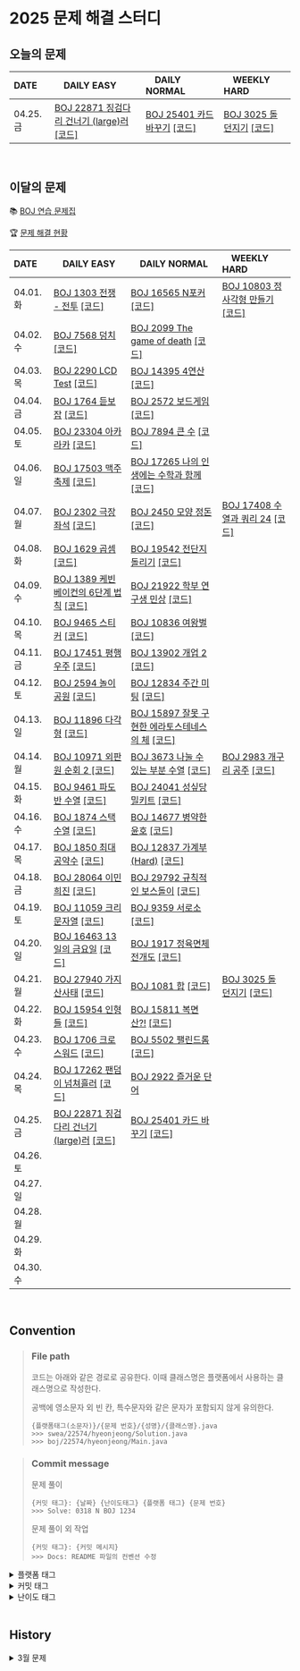 <!--
[BOJ ](https://www.acmicpc.net/problem/) [[코드]](https://github.com/Problem-solve-study/code-store/tree/main/boj/)
-->

# 2025 문제 해결 스터디

## 오늘의 문제

| DATE      | <img src="https://d2gd6pc034wcta.cloudfront.net/tier/6-a.svg" width="12px" /> DAILY EASY | <img src="https://d2gd6pc034wcta.cloudfront.net/tier/11-a.svg" width="12px" /> DAILY NORMAL | <img src="https://d2gd6pc034wcta.cloudfront.net/tier/16-a.svg" width="12px" /> WEEKLY HARD |
| :-------- | :---------------------------------------------------------------------------------------------------------------------------------------------- | :----------------------------------------------------------------------------------------------------------------------------------------- | :--------------------------------------------------------------------------------------------------------------------------------------------------- |
| 04.25. 금 | [BOJ 22871 징검다리 건너기 (large)러](https://www.acmicpc.net/problem/22871) [[코드]](https://github.com/Problem-solve-study/code-store/tree/main/boj/22871) | [BOJ 25401 카드 바꾸기](https://www.acmicpc.net/problem/25401) [[코드]](https://github.com/Problem-solve-study/code-store/tree/main/boj/25401) | [BOJ 3025 돌 던지기](https://www.acmicpc.net/problem/3025) [[코드]](https://github.com/Problem-solve-study/code-store/tree/main/boj/3025) |

<br>

## 이달의 문제

📚 [BOJ 연습 문제집](https://www.acmicpc.net/group/practice/22838)

🏆 [문제 해결 현황](https://github.com/Problem-solve-study)

| DATE      | <img src="https://d2gd6pc034wcta.cloudfront.net/tier/6-a.svg" width="12px" /> DAILY EASY | <img src="https://d2gd6pc034wcta.cloudfront.net/tier/11-a.svg" width="12px" /> DAILY NORMAL | <img src="https://d2gd6pc034wcta.cloudfront.net/tier/16-a.svg" width="12px" /> WEEKLY HARD |
| :-------- | :------------------------------------------------------------------------------------------------------------------------------------------------ | :------------------------------------------------------------------------------------------------------------------------------------------------- | :--------------------------------------------------------------------------------------------------------------------------------------------------- |
| 04.01. 화 | [BOJ 1303 전쟁 - 전투](https://www.acmicpc.net/problem/1303) [[코드]](https://github.com/Problem-solve-study/code-store/tree/main/boj/1303) | [BOJ 16565 N포커](https://www.acmicpc.net/problem/16565) [[코드]](https://github.com/Problem-solve-study/code-store/tree/main/boj/16565) | [BOJ 10803 정사각형 만들기](https://www.acmicpc.net/problem/10803) [[코드]](https://github.com/Problem-solve-study/code-store/tree/main/boj/10803) |
| 04.02. 수 |[BOJ 7568 덩치](https://www.acmicpc.net/problem/7568) [[코드]](https://github.com/Problem-solve-study/code-store/tree/main/boj/7568) | [BOJ 2099 The game of death](https://www.acmicpc.net/problem/2099) [[코드]](https://github.com/Problem-solve-study/code-store/tree/main/boj/2099) | |
| 04.03. 목 | [BOJ 2290 LCD Test](https://www.acmicpc.net/problem/2290) [[코드]](https://github.com/Problem-solve-study/code-store/tree/main/boj/2290) | [BOJ 14395 4연산](https://www.acmicpc.net/problem/14395) [[코드]](https://github.com/Problem-solve-study/code-store/tree/main/boj/14395) | |
| 04.04. 금 |[BOJ 1764 듣보잡](https://www.acmicpc.net/problem/1764) [[코드]](https://github.com/Problem-solve-study/code-store/tree/main/boj/1764) | [BOJ 2572 보드게임](https://www.acmicpc.net/problem/2572) [[코드]](https://github.com/Problem-solve-study/code-store/tree/main/boj/2572) | |
| 04.05. 토 | [BOJ 23304 아카라카](https://www.acmicpc.net/problem/23304) [[코드]](https://github.com/Problem-solve-study/code-store/tree/main/boj/23304)| [BOJ 7894 큰 수](https://www.acmicpc.net/problem/7894) [[코드]](https://github.com/Problem-solve-study/code-store/tree/main/boj/7894) | |
| 04.06. 일 | [BOJ 17503 맥주 축제](https://www.acmicpc.net/problem/17503) [[코드]](https://github.com/Problem-solve-study/code-store/tree/main/boj/17503) | [BOJ 17265 나의 인생에는 수학과 함께](https://www.acmicpc.net/problem/17265) [[코드]](https://github.com/Problem-solve-study/code-store/tree/main/boj/17265) | |
| 04.07. 월 | [BOJ 2302 극장 좌석](https://www.acmicpc.net/problem/2302) [[코드]](https://github.com/Problem-solve-study/code-store/tree/main/boj/2302) | [BOJ 2450 모양 정돈](https://www.acmicpc.net/problem/2450) [[코드]](https://github.com/Problem-solve-study/code-store/tree/main/boj/2450) | [BOJ 17408 수열과 쿼리 24](https://www.acmicpc.net/problem/17408) [[코드]](https://github.com/Problem-solve-study/code-store/tree/main/boj/17408) |
| 04.08. 화 | [BOJ 1629 곱셈](https://www.acmicpc.net/problem/1629) [[코드]](https://github.com/Problem-solve-study/code-store/tree/main/boj/1629) | [BOJ 19542 전단지 돌리기](https://www.acmicpc.net/problem/19542) [[코드]](https://github.com/Problem-solve-study/code-store/tree/main/boj/19542)| |
| 04.09. 수 | [BOJ 1389 케빈 베이컨의 6단계 법칙](https://www.acmicpc.net/problem/1389) [[코드]](https://github.com/Problem-solve-study/code-store/tree/main/boj/1389) | [BOJ 21922 학부 연구생 민상](https://www.acmicpc.net/problem/21922) [[코드]](https://github.com/Problem-solve-study/code-store/tree/main/boj/21922) | |
| 04.10. 목 | [BOJ 9465 스티커](https://www.acmicpc.net/problem/9465) [[코드]](https://github.com/Problem-solve-study/code-store/tree/main/boj/9465) | [BOJ 10836 여왕벌](https://www.acmicpc.net/problem/10836) [[코드]](https://github.com/Problem-solve-study/code-store/tree/main/boj/10836) | |
| 04.11. 금 | [BOJ 17451 평행 우주](https://www.acmicpc.net/problem/17451) [[코드]](https://github.com/Problem-solve-study/code-store/tree/main/boj/17451) | [BOJ 13902 개업 2](https://www.acmicpc.net/problem/13902) [[코드]](https://github.com/Problem-solve-study/code-store/tree/main/boj/13902) | |
| 04.12. 토 | [BOJ 2594 놀이공원](https://www.acmicpc.net/problem/2594) [[코드]](https://github.com/Problem-solve-study/code-store/tree/main/boj/2594) | [BOJ 12834 주간 미팅](https://www.acmicpc.net/problem/12834) [[코드]](https://github.com/Problem-solve-study/code-store/tree/main/boj/12834) | |
| 04.13. 일 | [BOJ 11896 다각형](https://www.acmicpc.net/problem/11896) [[코드]](https://github.com/Problem-solve-study/code-store/tree/main/boj/11896) | [BOJ 15897 잘못 구현한 에라토스테네스의 체](https://www.acmicpc.net/problem/15897) [[코드]](https://github.com/Problem-solve-study/code-store/tree/main/boj/15897) | |
| 04.14. 월 | [BOJ 10971 외판원 순회 2 ](https://www.acmicpc.net/problem/10971) [[코드]](https://github.com/Problem-solve-study/code-store/tree/main/boj/10971) | [BOJ 3673 나눌 수 있는 부분 수열](https://www.acmicpc.net/problem/3673) [[코드]](https://github.com/Problem-solve-study/code-store/tree/main/boj/3673) | [BOJ 2983 개구리 공주](https://www.acmicpc.net/problem/2983) [[코드]](https://github.com/Problem-solve-study/code-store/tree/main/boj/2983) |
| 04.15. 화 | [BOJ 9461 파도반 수열](https://www.acmicpc.net/problem/9461) [[코드]](https://github.com/Problem-solve-study/code-store/tree/main/boj/9461) | [BOJ 24041 성싶당 밀키트](https://www.acmicpc.net/problem/24041) [[코드]](https://github.com/Problem-solve-study/code-store/tree/main/boj/24041) | |
| 04.16. 수 | [BOJ 1874 스택 수열](https://www.acmicpc.net/problem/1874) [[코드]](https://github.com/Problem-solve-study/code-store/tree/main/boj/1874) | [BOJ 14677 병약한 윤호](https://www.acmicpc.net/problem/14677) [[코드]](https://github.com/Problem-solve-study/code-store/tree/main/boj/14677) | |
| 04.17. 목 | [BOJ 1850 최대공약수](https://www.acmicpc.net/problem/1850) [[코드]](https://github.com/Problem-solve-study/code-store/tree/main/boj/1850) | [BOJ 12837 가계부 (Hard)](https://www.acmicpc.net/problem/12837) [[코드]](https://github.com/Problem-solve-study/code-store/tree/main/boj/12837) | |
| 04.18. 금 | [BOJ 28064 이민희진](https://www.acmicpc.net/problem/28064) [[코드]](https://github.com/Problem-solve-study/code-store/tree/main/boj/28064) | [BOJ 29792 규칙적인 보스돌이](https://www.acmicpc.net/problem/29792) [[코드]](https://github.com/Problem-solve-study/code-store/tree/main/boj/29792) | |
| 04.19. 토 | [BOJ 11059 크리 문자열](https://www.acmicpc.net/problem/11059) [[코드]](https://github.com/Problem-solve-study/code-store/tree/main/boj/11059) | [BOJ 9359 서로소](https://www.acmicpc.net/problem/9359) [[코드]](https://github.com/Problem-solve-study/code-store/tree/main/boj/9359) | |
| 04.20. 일 | [BOJ 16463 13일의 금요일](https://www.acmicpc.net/problem/16463) [[코드]](https://github.com/Problem-solve-study/code-store/tree/main/boj/16463) | [BOJ 1917 정육면체 전개도](https://www.acmicpc.net/problem/1917) [[코드]](https://github.com/Problem-solve-study/code-store/tree/main/boj/1917) | |
| 04.21. 월 | [BOJ 27940 가지 산사태](https://www.acmicpc.net/problem/27940) [[코드]](https://github.com/Problem-solve-study/code-store/tree/main/boj/27940) | [BOJ 1081 합](https://www.acmicpc.net/problem/1081) [[코드]](https://github.com/Problem-solve-study/code-store/tree/main/boj/1081) | [BOJ 3025 돌 던지기](https://www.acmicpc.net/problem/3025) [[코드]](https://github.com/Problem-solve-study/code-store/tree/main/boj/3025) |
| 04.22. 화 | [BOJ 15954 인형들](https://www.acmicpc.net/problem/15954) [[코드]](https://github.com/Problem-solve-study/code-store/tree/main/boj/15954) | [BOJ 15811 복면산?!](https://www.acmicpc.net/problem/15811) [[코드]](https://github.com/Problem-solve-study/code-store/tree/main/boj/15811) | |
| 04.23. 수 | [BOJ 1706 크로스워드](https://www.acmicpc.net/problem/1706) [[코드]](https://github.com/Problem-solve-study/code-store/tree/main/boj/1706) | [BOJ 5502 팰린드롬](https://www.acmicpc.net/problem/5502) [[코드]](https://github.com/Problem-solve-study/code-store/tree/main/boj/5502) | |
| 04.24. 목 | [BOJ 17262 팬덤이 넘쳐흘러](https://www.acmicpc.net/problem/17262) [[코드]](https://github.com/Problem-solve-study/code-store/tree/main/boj/17262) | [BOJ 2922 즐거운 단어](https://www.acmicpc.net/problem/2922) | |
| 04.25. 금 | [BOJ 22871 징검다리 건너기 (large)러](https://www.acmicpc.net/problem/22871) [[코드]](https://github.com/Problem-solve-study/code-store/tree/main/boj/22871) | [BOJ 25401 카드 바꾸기](https://www.acmicpc.net/problem/25401) [[코드]](https://github.com/Problem-solve-study/code-store/tree/main/boj/25401) | |
| 04.26. 토 | | | |
| 04.27. 일 | | | |
| 04.28. 월 | | | |
| 04.29. 화 | | | |
| 04.30. 수 | | | |

<br>

## Convention

> ### File path
>
> 코드는 아래와 같은 경로로 공유한다. 이때 클래스명은 플랫폼에서 사용하는 클래스명으로 작성한다.
>
> 공백에 영소문자 외 빈 칸, 특수문자와 같은 문자가 포함되지 않게 유의한다.
>
> ```
> {플랫폼태그(소문자)}/{문제 번호}/{성명}/{클래스명}.java
> >>> swea/22574/hyeonjeong/Solution.java
> >>> boj/22574/hyeonjeong/Main.java
> ```

> ### Commit message
>
> 문제 풀이
>
> ```
> {커밋 태그}: {날짜} {난이도태그} {플랫폼 태그} {문제 번호}
> >>> Solve: 0318 N BOJ 1234
> ```
>
> 문제 풀이 외 작업
>
> ```
> {커밋 태그}: {커밋 메시지}
> >>> Docs: README 파일의 컨벤션 수정
> ```

<details>
<summary>플랫폼 태그</summary>
<br>
  
| 플랫폼            | 태그 |
| :---------------- | :--- |
| 백준              | BOJ  |
| 프로그래머스      | PGS  |
| SW Expert Academy | SWEA |
</details>
<details>
<summary>커밋 태그</summary>
<br>

| 태그     | 설명                                      |
| :------- | :---------------------------------------- |
| Solve    | 문제 해결                                 |
| Try      | 문제 풀이 시도 (문제 해결 실패 사유 작성) |
| Refactor | 문제 해결 후 최적화, 코드 개선 등         |
| Rename   | 파일명, 폴더명 수정 혹은 폴더 이동        |
| Comment  | 코드 변경이 없는 주석 추가, 오타 수정 등  |
| Docs     | README와 같은 문서 수정                   |

</details>

<details>
<summary>난이도 태그</summary>
<br>

| 태그     | 설명                                      |
| :------- | :---------------------------------------- |
| E | Daily easy |
| N | Daily normal |
| H | weekly hard |

</details>

<br>

## History

<details>
  <summary> 3월 문제</summary>
  
| DATE      | <img src="https://d2gd6pc034wcta.cloudfront.net/tier/6-a.svg" width="12px" /> DAILY EASY | <img src="https://d2gd6pc034wcta.cloudfront.net/tier/11-a.svg" width="12px" /> DAILY NORMAL | <img src="https://d2gd6pc034wcta.cloudfront.net/tier/16-a.svg" width="12px" /> WEEKLY HARD |
| :-------- | :------------------------------------------------------------------------------------------------------------------------------------------------ | :------------------------------------------------------------------------------------------------------------------------------------------------- | :--------------------------------------------------------------------------------------------------------------------------------------------------- |
| 03.01. 토 | | [BOJ 2157 여행](https://www.acmicpc.net/problem/2157) [[코드]](https://github.com/Problem-solve-study/code-store/tree/main/boj/2157)               | |
| 03.02. 일 | | [BOJ 2487 섞기 수열](https://www.acmicpc.net/problem/2487) [[코드]](https://github.com/Problem-solve-study/code-store/tree/main/boj/2487)          | |
| 03.03. 월 | [BOJ 1904 01타일](https://www.acmicpc.net/problem/1904) [[코드]](https://github.com/Problem-solve-study/code-store/tree/main/boj/1904)            | [BOJ 17616 등수 찾기](https://www.acmicpc.net/problem/17616) [[코드]](https://github.com/Problem-solve-study/code-store/tree/main/boj/17616)       | [BOJ 1214 쿨한 물건 구매](https://www.acmicpc.net/problem/1214) [[코드]](https://github.com/Problem-solve-study/code-store/tree/main/boj/1214)       |
| 03.04. 화 | [BOJ 2630 색종이 만들기](https://www.acmicpc.net/problem/2630) [[코드]](https://github.com/Problem-solve-study/code-store/tree/main/boj/2630)     | [BOJ 16235 나무 재테크](https://www.acmicpc.net/problem/16235) [[코드]](https://github.com/Problem-solve-study/code-store/tree/main/boj/16235)     | |
| 03.05. 수 | [BOJ 2579 계단 오르기](https://www.acmicpc.net/problem/2579) [[코드]](https://github.com/Problem-solve-study/code-store/tree/main/boj/2579)       | [BOJ 9470 Strahler 순서](https://www.acmicpc.net/problem/9470) [[코드]](https://github.com/Problem-solve-study/code-store/tree/main/boj/9470)      | |
| 03.06. 목 | [BOJ 1699 제곱수의 합](https://www.acmicpc.net/problem/1699) [[코드]](https://github.com/Problem-solve-study/code-store/tree/main/boj/1699)       | [BOJ 10714 케이크 자르기](https://www.acmicpc.net/problem/10714) [[코드]](https://github.com/Problem-solve-study/code-store/tree/main/boj/10714)   | |
| 03.07. 금 | [BOJ 11048 이동하기](https://www.acmicpc.net/problem/11048) [[코드]](https://github.com/Problem-solve-study/code-store/tree/main/boj/11048)       | [BOJ 9370 미확인 도착지](https://www.acmicpc.net/problem/9370) [[코드]](https://github.com/Problem-solve-study/code-store/tree/main/boj/9370)      | |
| 03.08. 토 | [BOJ 10819 차이를 최대로 ](https://www.acmicpc.net/problem/10819) [[코드]](https://github.com/Problem-solve-study/code-store/tree/main/boj/10819) | [BOJ 25391 특별상](https://www.acmicpc.net/problem/25391) [[코드]](https://github.com/Problem-solve-study/code-store/tree/main/boj/25391)          | |
| 03.09. 일 | [BOJ 접두사](https://www.acmicpc.net/problem/1141) [[코드]](https://github.com/Problem-solve-study/code-store/tree/main/boj/1141)                 | [BOJ 15558 점프 게임](https://www.acmicpc.net/problem/15558) [[코드]](https://github.com/Problem-solve-study/code-store/tree/main/boj/15558)       | |
| 03.10. 월 | [BOJ 2002 추월](https://www.acmicpc.net/problem/2002) [[코드]](https://github.com/Problem-solve-study/code-store/tree/main/boj/2002)              | [BOJ 2195 문자열 복사](https://www.acmicpc.net/problem/2195) [[코드]](https://github.com/Problem-solve-study/code-store/tree/main/boj/2195)        | [BOJ 2647 검은점과 하얀점 연결](https://www.acmicpc.net/problem/2647) [[코드]](https://github.com/Problem-solve-study/code-store/tree/main/boj/2647) |
| 03.11. 화 | [BOJ 14620 꽃길](https://www.acmicpc.net/problem/14620) [[코드]](https://github.com/Problem-solve-study/code-store/tree/main/boj/14620)           | [BOJ 25635 자유 이용권](https://www.acmicpc.net/problem/25635) [[코드]](https://github.com/Problem-solve-study/code-store/tree/main/boj/25635)     | |
| 03.12. 수 | [BOJ 1535 안녕](https://www.acmicpc.net/problem/1535) [[코드]](https://github.com/Problem-solve-study/code-store/tree/main/boj/1535)              | [BOJ 10840 구간 성분](https://www.acmicpc.net/problem/10840) [[코드]](https://github.com/Problem-solve-study/code-store/tree/main/boj/10840)       | |
| 03.13. 목 | [BOJ 1182 부분수열의 합](https://www.acmicpc.net/problem/1182) [[코드]](https://github.com/Problem-solve-study/code-store/tree/main/boj/1182)     | [BOJ 16964 DFS 스페셜 저지](https://www.acmicpc.net/problem/16964) [[코드]](https://github.com/Problem-solve-study/code-store/tree/main/boj/16964) | |
| 03.14. 금 | [BOJ 12852 1로 만들기 2](https://www.acmicpc.net/problem/12852) [[코드]](https://github.com/Problem-solve-study/code-store/tree/main/boj/12852)   | [BOJ 17089 세 친구](https://www.acmicpc.net/problem/17089) [[코드]](https://github.com/Problem-solve-study/code-store/tree/main/boj/17089)         | |
| 03.15. 토 | [BOJ 14501 퇴사](https://www.acmicpc.net/problem/14501) [[코드]](https://github.com/Problem-solve-study/code-store/tree/main/boj/14501) | [BOJ 1722 순열의 순서](https://www.acmicpc.net/problem/1722) [[코드]](https://github.com/Problem-solve-study/code-store/tree/main/boj/1722) ||
| 03.16. 일 | [BOJ 2839 설탕 배달](https://www.acmicpc.net/problem/2839) [[코드]](https://github.com/Problem-solve-study/code-store/tree/main/boj/2839) | [BOJ 21944 문제 추천 시스템 Version 2](https://www.acmicpc.net/problem/21944) [[코드]](https://github.com/Problem-solve-study/code-store/tree/main/boj/21944) | |
| 03.17. 월 | [BOJ 5567 결혼식](https://www.acmicpc.net/problem/5567) [[코드]](https://github.com/Problem-solve-study/code-store/tree/main/boj/5567) | [BOJ 13140 Hello world!](https://www.acmicpc.net/problem/13140) [[코드]](https://github.com/Problem-solve-study/code-store/tree/main/boj/13140) | [BOJ 17420 깊콘이 넘쳐흘러](https://www.acmicpc.net/problem/17420) [[코드]](https://github.com/Problem-solve-study/code-store/tree/main/boj/17420) |
| 03.18. 화 | [BOJ 3474 교수가 된 현우](https://www.acmicpc.net/problem/3474) [[코드]](https://github.com/Problem-solve-study/code-store/tree/main/boj/3474) | [BOJ 1933 스카이라인](https://www.acmicpc.net/problem/1933) [[코드]](https://github.com/Problem-solve-study/code-store/tree/main/boj/1933) | |
| 03.19. 수 | [BOJ 5525 IOIOI](https://www.acmicpc.net/problem/5525) [[코드]](https://github.com/Problem-solve-study/code-store/tree/main/boj/5525) | [BOJ 1891 사분면](https://www.acmicpc.net/problem/1891) [[코드]](https://github.com/Problem-solve-study/code-store/tree/main/boj/1891) | |
| 03.20. 목 | [BOJ 5397 키로거](https://www.acmicpc.net/problem/5397) [[코드]](https://github.com/Problem-solve-study/code-store/tree/main/boj/5397) | [BOJ 10597 순열장난](https://www.acmicpc.net/problem/10597) [[코드]](https://github.com/Problem-solve-study/code-store/tree/main/boj/10597) | |
| 03.21. 금 | [BOJ 1874 스택 수열](https://www.acmicpc.net/problem/1874) [[코드]](https://github.com/Problem-solve-study/code-store/tree/main/boj/1874) | [BOJ 2305 자리 배치](https://www.acmicpc.net/problem/2305) [[코드]](https://github.com/Problem-solve-study/code-store/tree/main/boj/2305) | |
| 03.22. 토 | | [BOJ 14462 소가 길을 건너간 이유 8](https://www.acmicpc.net/problem/14462) [[코드]](https://github.com/Problem-solve-study/code-store/tree/main/boj/14462) | |
| 03.23. 일 |  | [BOJ 11909 배열 탈출](https://www.acmicpc.net/problem/11909) [[코드]](https://github.com/Problem-solve-study/code-store/tree/main/boj/11909) | |
| 03.24. 월 | [BOJ 1213 팰린드롬 만들기](https://www.acmicpc.net/problem/1213) [[코드]](https://github.com/Problem-solve-study/code-store/tree/main/boj/1213) | [BOJ 9205 맥주 마시면서 걸어가기](https://www.acmicpc.net/problem/9205) [[코드]](https://github.com/Problem-solve-study/code-store/tree/main/boj/9205) | [BOJ 25402 트리와 쿼리](https://www.acmicpc.net/problem/25402) [[코드]](https://github.com/Problem-solve-study/code-store/tree/main/boj/25402) |
| 03.25. 화 |[BOJ 21275 폰 호석만](https://www.acmicpc.net/problem/21275) [[코드]](https://github.com/Problem-solve-study/code-store/tree/main/boj/21275) | [BOJ 3425 고스택](https://www.acmicpc.net/problem/3425) [[코드]](https://github.com/Problem-solve-study/code-store/tree/main/boj/3425)| |
| 03.26. 수 | [BOJ 30892 상어 키우기](https://www.acmicpc.net/problem/30892) [[코드]](https://github.com/Problem-solve-study/code-store/tree/main/boj/30892) | [BOJ 1726 로봇](https://www.acmicpc.net/problem/1726) [[코드]](https://github.com/Problem-solve-study/code-store/tree/main/boj/1726)| |
| 03.27. 목 | [BOJ 3613 Java vs C++ ](https://www.acmicpc.net/problem/3613) [[코드]](https://github.com/Problem-solve-study/code-store/tree/main/boj/3613) | [BOJ 23048 자연수 색칠하기](https://www.acmicpc.net/problem/23048) [[코드]](https://github.com/Problem-solve-study/code-store/tree/main/boj/23048) | |
| 03.28. 금 | [BOJ 1495 기타리스트](https://www.acmicpc.net/problem/1495) [[코드]](https://github.com/Problem-solve-study/code-store/tree/main/boj/1495) | [BOJ 21773 가희와 프로세스 1](https://www.acmicpc.net/problem/21773) [[코드]](https://github.com/Problem-solve-study/code-store/tree/main/boj/21773)| |
| 03.29. 토 | [BOJ 9375 패션왕 신해빈](https://www.acmicpc.net/problem/9375) [[코드]](https://github.com/Problem-solve-study/code-store/tree/main/boj/9375) | [BOJ 19940 피자 오븐](https://www.acmicpc.net/problem/19940) [[코드]](https://github.com/Problem-solve-study/code-store/tree/main/boj/19940) | |
| 03.30. 일 | [BOJ 2910 빈도 정렬](https://www.acmicpc.net/problem/2910) [[코드]](https://github.com/Problem-solve-study/code-store/tree/main/boj/2910) | [BOJ 6087 레이저 통신](https://www.acmicpc.net/problem/6087) [[코드]](https://github.com/Problem-solve-study/code-store/tree/main/boj/6087) | |
| 03.31. 월 | [BOJ 4949 균형잡힌 세상](https://www.acmicpc.net/problem/4949) [[코드]](https://github.com/Problem-solve-study/code-store/tree/main/boj/4949) | [BOJ 2026 소풍](https://www.acmicpc.net/problem/2026) [[코드]](https://github.com/Problem-solve-study/code-store/tree/main/boj/2026) | [BOJ 10803 정사각형 만들기](https://www.acmicpc.net/problem/10803) [[코드]](https://github.com/Problem-solve-study/code-store/tree/main/boj/10803) |
  
</details>

